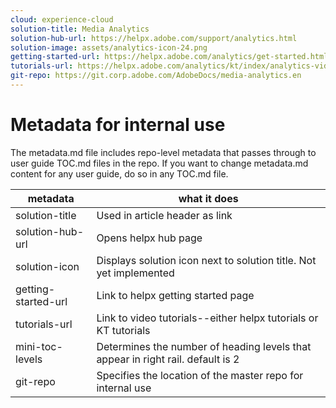 ```yaml
---
cloud: experience-cloud
solution-title: Media Analytics
solution-hub-url: https://helpx.adobe.com/support/analytics.html
solution-image: assets/analytics-icon-24.png
getting-started-url: https://helpx.adobe.com/analytics/get-started.html
tutorials-url: https://helpx.adobe.com/analytics/kt/index/analytics-videos.html
git-repo: https://git.corp.adobe.com/AdobeDocs/media-analytics.en
---
```


# Metadata for internal use

The metadata.md file includes repo-level metadata that passes through to user guide TOC.md files in the repo. If you want to change metadata.md content for any user guide, do so in any TOC.md file.

| metadata | what it does |
|--- |--- |
| solution-title | Used in article header as link |
| solution-hub-url | Opens helpx hub page |
| solution-icon | Displays solution icon next to solution title. Not yet implemented |
| getting-started-url | Link to helpx getting started page |
| tutorials-url | Link to video tutorials--either helpx tutorials or KT tutorials |
| mini-toc-levels | Determines the number of heading levels that appear in right rail. default is 2 |
| git-repo | Specifies the location of the master repo for internal use |
